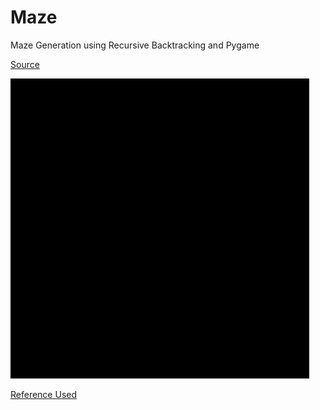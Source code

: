 # Maze

Maze Generation using Recursive Backtracking and Pygame

[Source](https://en.wikipedia.org/wiki/Maze_generation_algorithm)

![alt-text](https://github.com/tryingtolearn11/Maze/blob/main/maze.gif)




[Reference Used](https://thecodingtrain.com/CodingChallenges/010.1-maze-dfs-p5)
